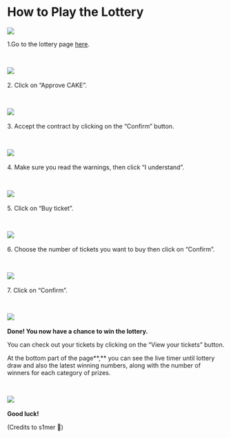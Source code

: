 # How to Play the Lottery

![](https://cdn-images-1.medium.com/max/1600/0\*b4-TEKDOtSCZHyfw)

1.Go to the lottery page [here](https://pancakeswap.finance/lottery).

**​**

**​**![](https://cdn-images-1.medium.com/max/1600/0\*\_n8Quc3fIRa-nwM4)​

2\. Click on “Approve CAKE”.

**​**

**​**![](https://cdn-images-1.medium.com/max/1600/0\*5C1QLe-mLhYmzHoF)​

3\. Accept the contract by clicking on the “Confirm” button.

**​**

**​**![](https://cdn-images-1.medium.com/max/1600/0\*oicCuUmkabnE2M2j)​

4\. Make sure you read the warnings, then click “I understand”.

**​**

**​**![](https://cdn-images-1.medium.com/max/1600/0\*DGFLRtuxnlUHAxNQ)​

5\. Click on “Buy ticket”.

**​**

**​**![](https://cdn-images-1.medium.com/max/1600/0\*e40UkZFR6cmwz--v)​

6\. Choose the number of tickets you want to buy then click on “Confirm”.

**​**

**​**![](https://cdn-images-1.medium.com/max/1600/0\*jOj1wwqdTg7cDfga)​

7\. Click on “Confirm”.

**​**

**​**![](https://cdn-images-1.medium.com/max/1600/0\*aJeuQYTL6hKWINWj)​

**Done! You now have a chance to win the lottery.**

You can check out your tickets by clicking on the “View your tickets” button.

At the bottom part of the page**,** you can see the live timer until lottery draw and also the latest winning numbers, along with the number of winners for each category of prizes.

​

​![](https://cdn-images-1.medium.com/max/1600/0\*NchzW-VUKXm-Z6Oc)​

**Good luck!**

(Credits to s1mer 🤖)

